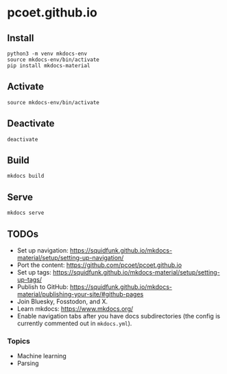 # pcoet.github.io

## Install

    python3 -m venv mkdocs-env
    source mkdocs-env/bin/activate
    pip install mkdocs-material

## Activate

    source mkdocs-env/bin/activate

## Deactivate

    deactivate

## Build

    mkdocs build

## Serve

    mkdocs serve

## TODOs

* Set up navigation: https://squidfunk.github.io/mkdocs-material/setup/setting-up-navigation/
* Port the content: https://github.com/pcoet/pcoet.github.io
* Set up tags: https://squidfunk.github.io/mkdocs-material/setup/setting-up-tags/
* Publish to GitHub: https://squidfunk.github.io/mkdocs-material/publishing-your-site/#github-pages
* Join Bluesky, Fosstodon, and X.
* Learn mkdocs: https://www.mkdocs.org/
* Enable navigation tabs after you have docs subdirectories (the config is
  currently commented out in `mkdocs.yml`).

### Topics
* Machine learning
* Parsing